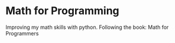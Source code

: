 # Math for Programming
 Improving my math skills with python. Following the book: Math for Programmers
